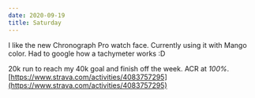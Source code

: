 ```yaml
---
date: 2020-09-19
title: Saturday
---
```


I like the new Chronograph Pro watch face. Currently using it with Mango color. Had to google how a tachymeter works :D

20k run to reach my 40k goal and finish off the week. ACR at *100%*.
[https://www.strava.com/activities/4083757295](https://www.strava.com/activities/4083757295)
